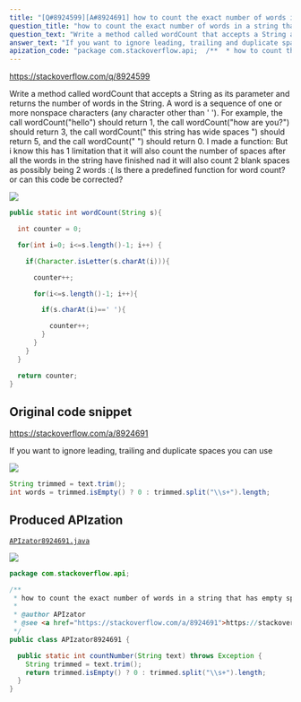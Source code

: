 ```yaml
---
title: "[Q#8924599][A#8924691] how to count the exact number of words in a string that has empty spaces between words?"
question_title: "how to count the exact number of words in a string that has empty spaces between words?"
question_text: "Write a method called wordCount that accepts a String as its parameter and returns the number of words in the String. A word is a sequence of one or more nonspace characters (any character other than ' '). For example, the call wordCount(\"hello\") should return 1, the call wordCount(\"how are you?\") should return 3, the call wordCount(\" this string has wide spaces \") should return 5, and the call wordCount(\" \") should return 0. I made a function: But i know this has 1 limitation that it will also count the number of spaces after all the words in the string have finished nad it will also count 2 blank spaces as possibly being 2 words :( Is there a predefined function for word count? or can this code be corrected?"
answer_text: "If you want to ignore leading, trailing and duplicate spaces you can use"
apization_code: "package com.stackoverflow.api;  /**  * how to count the exact number of words in a string that has empty spaces between words?  *  * @author APIzator  * @see <a href=\"https://stackoverflow.com/a/8924691\">https://stackoverflow.com/a/8924691</a>  */ public class APIzator8924691 {    public static int countNumber(String text) throws Exception {     String trimmed = text.trim();     return trimmed.isEmpty() ? 0 : trimmed.split(\"\\\\s+\").length;   } }"
---
```


https://stackoverflow.com/q/8924599

Write a method called wordCount that accepts a String as its parameter and returns the number of words in the String. A word is a sequence of one or more nonspace characters (any character other than &#x27; &#x27;). For example, the call wordCount(&quot;hello&quot;) should return 1, the call wordCount(&quot;how are you?&quot;) should return 3, the call wordCount(&quot; this string has wide spaces &quot;) should return 5, and the call wordCount(&quot; &quot;) should return 0.
I made a function:
But i know this has 1 limitation that it will also count the number of spaces after all the words in the string have finished nad it will also count 2 blank spaces as possibly being 2 words :(
Is there a predefined function for word count? or can this code be corrected?


<div class="code-logo"><img src="/stackoverflow.png" /></div>

```java
public static int wordCount(String s){

  int counter = 0;

  for(int i=0; i<=s.length()-1; i++) {

    if(Character.isLetter(s.charAt(i))){

      counter++;

      for(i<=s.length()-1; i++){

        if(s.charAt(i)==' '){

          counter++;
        }
      }                
    }
  }

  return counter;
}
```


## Original code snippet

https://stackoverflow.com/a/8924691

If you want to ignore leading, trailing and duplicate spaces you can use

<div class="code-logo"><img src="/stackoverflow.png" /></div>

```java
String trimmed = text.trim();
int words = trimmed.isEmpty() ? 0 : trimmed.split("\\s+").length;
```

## Produced APIzation

[`APIzator8924691.java`](https://github.com/blind-papers/apization-temp-data/raw/main/search/APIzator8924691.java)

<div class="code-logo"><img src="/apizator.png" /></div>

```java
package com.stackoverflow.api;

/**
 * how to count the exact number of words in a string that has empty spaces between words?
 *
 * @author APIzator
 * @see <a href="https://stackoverflow.com/a/8924691">https://stackoverflow.com/a/8924691</a>
 */
public class APIzator8924691 {

  public static int countNumber(String text) throws Exception {
    String trimmed = text.trim();
    return trimmed.isEmpty() ? 0 : trimmed.split("\\s+").length;
  }
}

```